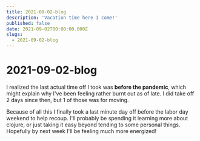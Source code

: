 ```yaml
---
title: 2021-09-02-blog
description: 'Vacation time here I come!'
published: false
date: 2021-09-02T00:00:00.000Z
slugs:
  - 2021-09-02-blog
---
```


# 2021-09-02-blog

I realized the last actual time off I took was **before the pandemic**, which might
explain why I've been feeling rather burnt out as of late. I did take off 2 days
since then, but 1 of those was for moving.

Because of all this I finally took a last minute day off before the labor day weekend to help
recoup. I'll probably be spending it learning more about clojure, or just taking it easy beyond
tending to some personal things. Hopefully by next week I'll be feeling much
more energized!
